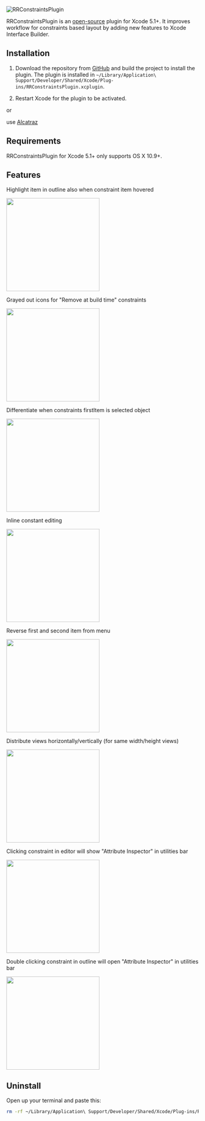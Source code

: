 ![RRConstraintsPlugin](https://raw.github.com/RolandasRazma/RRConstraintsPlugin/master/RRConstraintsPlugin/Resources/Images/header@2x.png)


RRConstraintsPlugin is an [open-source](https://github.com/RolandasRazma/RRConstraintsPlugin) plugin for Xcode 5.1+. It improves workflow for constraints based layout by adding new features to Xcode Interface Builder.


## Installation

1. Download the repository from [GitHub](https://github.com/RolandasRazma/RRConstraintsPlugin) and build the project to install the plugin. The plugin is installed in `~/Library/Application\ Support/Developer/Shared/Xcode/Plug-ins/RRConstraintsPlugin.xcplugin`.

2. Restart Xcode for the plugin to be activated.

or 

use [Alcatraz](https://github.com/supermarin/Alcatraz)


## Requirements

RRConstraintsPlugin for Xcode 5.1+ only supports OS X 10.9+.


## Features

Highlight item in outline also when constraint item hovered


<img src="https://raw.github.com/RolandasRazma/RRConstraintsPlugin/master/RRConstraintsPlugin/Resources/ChangeLog/Images/highlite_in_outline_on_hover.png" width="244">


Grayed out icons for "Remove at build time" constraints


<img src="https://raw.github.com/RolandasRazma/RRConstraintsPlugin/master/RRConstraintsPlugin/Resources/ChangeLog/Images/remove_at_build_time.png" width="244">


Differentiate when constraints firstItem is selected object

<img src="https://raw.github.com/RolandasRazma/RRConstraintsPlugin/master/RRConstraintsPlugin/Resources/ChangeLog/Images/differentiate_when_firstitem.png" width="244">


Inline constant editing

<img src="https://raw.github.com/RolandasRazma/RRConstraintsPlugin/master/RRConstraintsPlugin/Resources/ChangeLog/Images/inline_constant_editing.png" width="244">


Reverse first and second item from menu

<img src="https://raw.github.com/RolandasRazma/RRConstraintsPlugin/master/RRConstraintsPlugin/Resources/ChangeLog/Images/reverse_first_and_second-item_from_menu.png" width="244">


Distribute views horizontally/vertically (for same width/height views)

<img src="https://raw.github.com/RolandasRazma/RRConstraintsPlugin/master/RRConstraintsPlugin/Resources/ChangeLog/Images/distribute_views.png" width="244">


Clicking constraint in editor will show "Attribute Inspector" in utilities bar

<img src="https://raw.github.com/RolandasRazma/RRConstraintsPlugin/master/RRConstraintsPlugin/Resources/ChangeLog/Images/constraint_in_editor_attribute_inspector.png" width="244">


Double clicking constraint in outline will open "Attribute Inspector" in utilities bar

<img src="https://raw.github.com/RolandasRazma/RRConstraintsPlugin/master/RRConstraintsPlugin/Resources/ChangeLog/Images/double_click_constraint_in_outline_attribute_inspector.png" width="244">


## Uninstall

Open up your terminal and paste this: 

```bash
rm -rf ~/Library/Application\ Support/Developer/Shared/Xcode/Plug-ins/RRConstraintsPlugin.xcplugin
```
